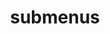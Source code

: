 ---
layout: page
title: submenus
nav: false
nav_order: 7
dropdown: false
children:
    - title: publications
      permalink: /publications/
---